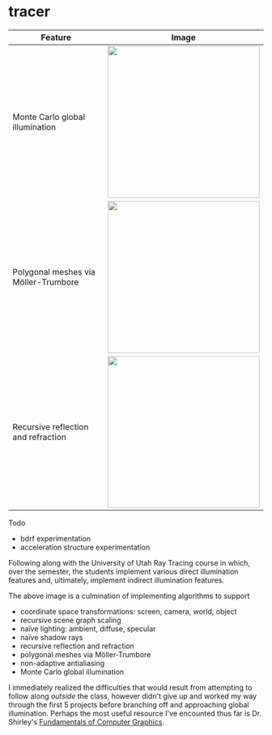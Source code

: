 # tracer

| Feature | Image |
| --- | --- |
| Monte Carlo global illumination | <img src="https://wilimitis.github.io/assets/img/2018-12-14-project-1.png" width="300"/> |
| Polygonal meshes via Möller-Trumbore | <img src="https://wilimitis.github.io/assets/img/2018-12-10-project-1.png" width="300"/> |
| Recursive reflection and refraction | <img src="https://wilimitis.github.io/assets/img/2018-12-10-project-2.png" width="300"/> |

Todo
- bdrf experimentation
- acceleration structure experimentation

Following along with the University of Utah Ray Tracing course in which, over the semester, the students implement various direct illumination features and, ultimately, implement indirect illumination features.

The above image is a culmination of implementing algorithms to support
- coordinate space transformations: screen, camera, world, object
- recursive scene graph scaling
- naïve lighting: ambient, diffuse, specular
- naïve shadow rays
- recursive reflection and refraction
- polygonal meshes via Möller-Trumbore
- non-adaptive antialiasing
- Monte Carlo global illumination

I immediately realized the difficulties that would result from attempting to follow along _outside_ the class, however didn't give up and worked my way through the first 5 projects before branching off and approaching global illumination. Perhaps the most useful resource I've encounted thus far is Dr. Shirley's [Fundamentals of Computer Graphics](https://www.cs.cornell.edu/~srm/fcg4/).
